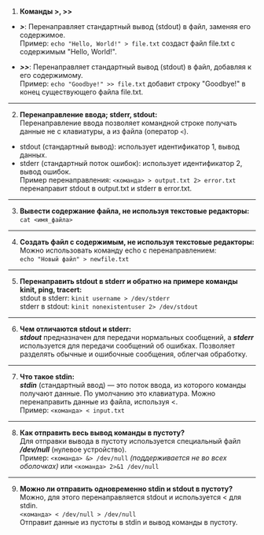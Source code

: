 1. **Команды >, >>**
- ***>***: Перенаправляет стандартный вывод (stdout) в файл, заменяя его содержимое.  
  Пример: `echo "Hello, World!" > file.txt` создаст файл file.txt с содержимым "Hello, World!".
  
- ***>>***: Перенаправляет стандартный вывод (stdout) в файл, добавляя к его содержимому.  
  Пример: `echo "Goodbye!" >> file.txt` добавит строку "Goodbye!" в конец существующего файла file.txt.

---

2. **Перенаправление ввода; stderr, stdout:**  
Перенаправление ввода позволяет командной строке получать данные не с клавиатуры, а из файла (оператор `<`).  
- stdout (стандартный вывод): использует идентификатор 1, вывод данных.  
- stderr (стандартный поток ошибок): использует идентификатор 2, вывод ошибок.  
Пример перенаправления: `<команда> > output.txt 2> error.txt` перенаправит stdout в output.txt и stderr в error.txt.

---

3. **Вывести содержание файла, не используя текстовые редакторы:**  
`cat <имя_файла>`

---

4. **Создать файл с содержимым, не используя текстовые редакторы:**  
Можно использовать команду echo с перенаправлением:\
`echo "Новый файл" > newfile.txt`

---

5. **Перенаправить stdout в stderr и обратно на примере команды kinit, ping, tracert:**  
   stdout в stderr: `kinit username > /dev/stderr`  
   stderr в stdout: `kinit nonexistentuser 2> /dev/stdout`
---

6. **Чем отличаются stdout и stderr:**  
***stdout*** предназначен для передачи нормальных сообщений, а ***stderr*** используется для передачи сообщений об ошибках. Позволяет разделять обычные и ошибочные сообщения, облегчая обработку.

---

7. **Что такое stdin:**  
***stdin*** (стандартный ввод) — это поток ввода, из которого команды получают данные. По умолчанию это клавиатура. Можно перенаправить данные из файла, используя <.  
Пример: `<команда> < input.txt`

---

8. **Как отправить весь вывод команды в пустоту?**  
Для отправки вывода в пустоту используется специальный файл ***/dev/null*** (нулевое устройство).  
Пример: `<команда> &> /dev/null` *(поддерживается не во всех оболочках)* или `<команда> 2>&1 /dev/null`

---

9. **Можно ли отправить одновременно stdin и stdout в пустоту?**  
Можно, для этого перенаправляется stdout и используется < для stdin.  
`<команда> < /dev/null > /dev/null`  
Отправит данные из пустоты в stdin и вывод команды в пустоту.